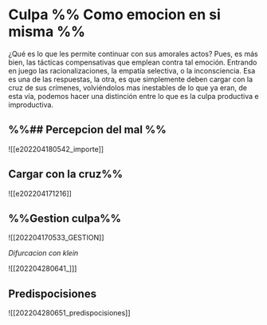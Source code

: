 # Culpa %% Como emocion en si misma %%
 ¿Qué es lo que les permite continuar con sus amorales actos? Pues, es más bien, las tácticas compensativas que emplean contra tal emoción. Entrando en juego las racionalizaciones, la empatía selectiva, o la inconsciencia. Esa es una de las respuestas, la otra, es que simplemente deben cargar con la cruz de sus crímenes, volviéndolos mas inestables de lo que ya eran, de esta vía, podemos hacer una distinción entre lo que es la culpa productiva e improductiva. 
 
## %%## Percepcion del mal %%
![[e202204180542_importe]]

## Cargar con la cruz%%

![[e202204171216]]

## %%Gestion culpa%%
![[202204170533_GESTION]]

*Difurcacion con klein*

![[202204280641_]]]


## Predispocisiones

![[202204280651_predispocisiones]]